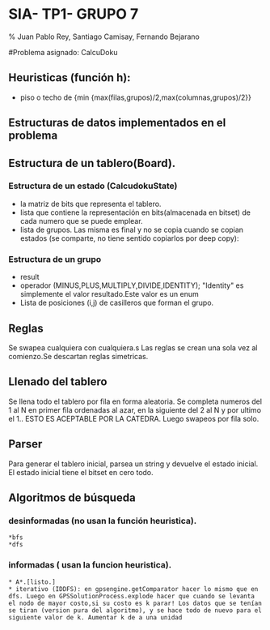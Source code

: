 # SIA- TP1- GRUPO 7
% Juan Pablo Rey, Santiago Camisay, Fernando Bejarano

#Problema asignado: CalcuDoku


## Heuristicas (función h):
+ piso o techo de {min {max(filas,grupos)/2,max(columnas,grupos)/2}}


## Estructuras de datos implementados en el problema

## Estructura de un tablero(Board).
### Estructura de un estado (CalcudokuState)
+ la matriz de bits que representa el tablero.
+ lista que contiene la representación en bits(almacenada en bitset) de cada numero que se puede emplear.
+ lista de grupos. Las misma es final y no se copia cuando se copian estados (se comparte, no tiene sentido copiarlos por deep copy):
### Estructura de un grupo
+ result
+ operador (MINUS,PLUS,MULTIPLY,DIVIDE,IDENTITY); "Identity" es simplemente el valor resultado.Este valor es un enum
+ Lista de posiciones (i,j) de casilleros que forman el grupo.


## Reglas

Se swapea cualquiera con cualquiera.s Las reglas se crean una sola vez al comienzo.Se descartan reglas simetricas.

## Llenado del tablero
Se llena todo el tablero por fila en forma aleatoria. Se completa numeros del 1 al N en primer fila ordenadas al azar, en la siguiente del 2 al N y por ultimo el 1.. ESTO ES ACEPTABLE POR LA CATEDRA.
Luego swapeos por fila solo.

## Parser
Para generar el tablero inicial, parsea  un string y devuelve el estado inicial. El estado inicial tiene el bitset en cero todo.



## Algoritmos de búsqueda
### desinformadas (no usan la función heuristica).
	*bfs
	*dfs
### informadas ( usan la funcion heuristica).
	* A*.[listo.]
	* iterativo (IDDFS): en gpsengine.getComparator hacer lo mismo que en dfs. Luego en GPSSolutionProcess.explode hacer que cuando se levanta el nodo de mayor costo,si su costo es k parar! Los datos que se tenían se tiran (version pura del algoritmo), y se hace todo de nuevo para el siguiente valor de k. Aumentar k de a una unidad


